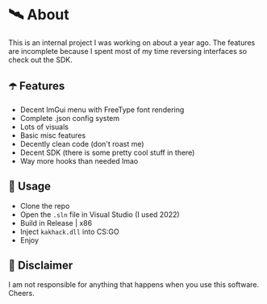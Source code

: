 ﻿# 🛰 About
This is an internal project I was working on about a year ago. The features are incomplete because I spent most of my time reversing interfaces so check out the SDK.

## ☂️ Features
- Decent ImGui menu with FreeType font rendering
- Complete .json config system
- Lots of visuals
- Basic misc features
- Decently clean code (don't roast me)
- Decent SDK (there is some pretty cool stuff in there)
- Way more hooks than needed lmao

## 🌌 Usage
- Clone the repo
- Open the `.sln` file in Visual Studio (I used 2022)
- Build in Release | x86
- Inject `kakhack.dll` into CS:GO
- Enjoy

## 🗿 Disclaimer
I am not responsible for anything that happens when you use this software. Cheers.